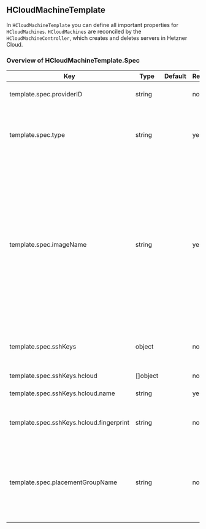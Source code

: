 ## HCloudMachineTemplate

In ```HCloudMachineTemplate``` you can define all important properties for ```HCloudMachines```. ```HCloudMachines``` are reconciled by the ```HCloudMachineController```, which creates and deletes servers in Hetzner Cloud. 

### Overview of HCloudMachineTemplate.Spec
| Key | Type | Default | Required | Description |
|-----|-----|------|---------|-------------|
| template.spec.providerID | string |  | no | ProviderID set by controller |
| template.spec.type | string |  | yes | Desired server type of server in Hetzner's Cloud API. Example: cpx11 |
| template.spec.imageName | string | | yes | Specifies desired image of server. ImageName can reference an image uploaded to Hetzner API in two ways: either directly as name of an image, or as label of an image (see [here](https://github.com/syself/cluster-api-provider-hetzner/blob/main/docs/topics/node-image.md) for more details) |
| template.spec.sshKeys | object | | no | SSHKeys that are scoped to this machine |
| template.spec.sshKeys.hcloud | []object | | no | SSH keys for HCloud |
| template.spec.sshKeys.hcloud.name | string | | yes | Name of SSH key |
| template.spec.sshKeys.hcloud.fingerprint | string | | no| Fingerprint of SSH key - used by the controller |
| template.spec.placementGroupName | string | | no | Placement group of the machine in HCloud API, must be referencing an existing placement group |
